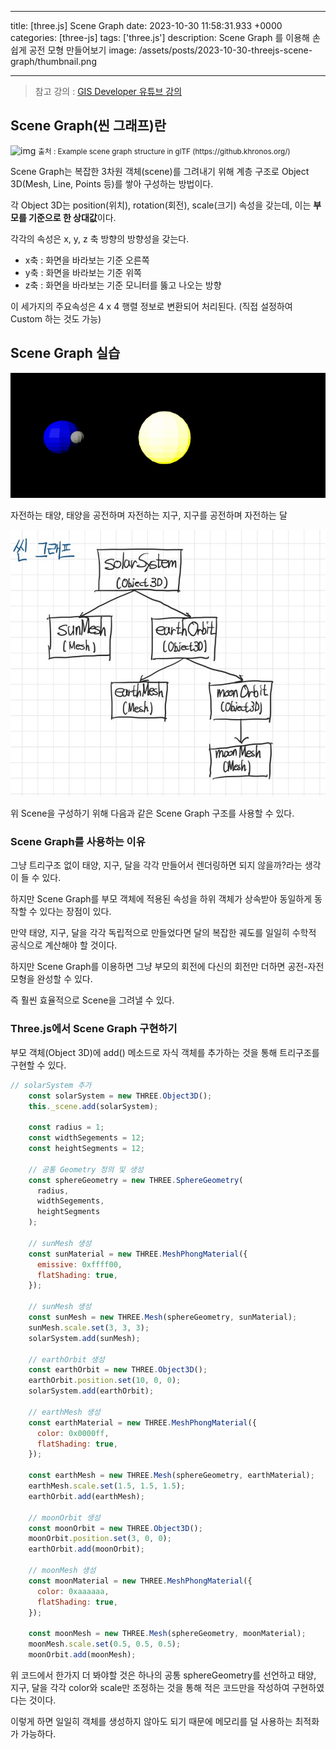 

---
title: [three.js] Scene Graph
date: 2023-10-30 11:58:31.933 +0000
categories: [three-js]
tags: ['three.js']
description: Scene Graph 를 이용해 손쉽게 공전 모형 만들어보기
image: /assets/posts/2023-10-30-threejs-scene-graph/thumbnail.png

---

> 참고 강의 : [GIS Developer 유튜브 강의](https://youtu.be/nKK7L6QLjkg?si=6anDPt0UkfzJDKDg)

## Scene Graph(씬 그래프)란

<img alt="img" src="https://velog.velcdn.com/images/cjkangme/post/26f2079a-5df7-4255-84e3-d31919976691/image.png" width = "480px"/>
<small>출처 : Example scene graph structure in glTF (https://github.khronos.org/)</small>

Scene Graph는 복잡한 3차원 객체(scene)를 그려내기 위해 계층 구조로 Object 3D(Mesh, Line, Points 등)를 쌓아 구성하는 방법이다.

각 Object 3D는 position(위치), rotation(회전), scale(크기) 속성을 갖는데, 이는 **부모를 기준으로 한 상대값**이다.

각각의 속성은 x, y, z 축 방향의 방향성을 갖는다.
- x축 : 화면을 바라보는 기준 오른쪽
- y축 : 화면을 바라보는 기준 위쪽
- z축 : 화면을 바라보는 기준 모니터를 뚫고 나오는 방향


이 세가지의 주요속성은 4 x 4 행렬 정보로 변환되어 처리된다. (직접 설정하여 Custom 하는 것도 가능)

## Scene Graph 실습

![img](/assets/posts/2023-10-30-threejs-scene-graph/img0.png)

자전하는 태양, 태양을 공전하며 자전하는 지구, 지구를 공전하며 자전하는 달

![img](/assets/posts/2023-10-30-threejs-scene-graph/img1.png)

위 Scene을 구성하기 위해 다음과 같은 Scene Graph 구조를 사용할 수 있다.

### Scene Graph를 사용하는 이유

그냥 트리구조 없이 태양, 지구, 달을 각각 만들어서 렌더링하면 되지 않을까?라는 생각이 들 수 있다.

하지만 Scene Graph를 부모 객체에 적용된 속성을 하위 객체가 상속받아 동일하게 동작할 수 있다는 장점이 있다.

만약 태양, 지구, 달을 각각 독립적으로 만들었다면 달의 복잡한 궤도를 일일히 수학적 공식으로 계산해야 할 것이다.

하지만 Scene Graph를 이용하면 그냥 부모의 회전에 다신의 회전만 더하면 공전-자전 모형을 완성할 수 있다.

즉 훨씬 효율적으로 Scene을 그려낼 수 있다.

### Three.js에서 Scene Graph 구현하기

부모 객체(Object 3D)에 add() 메소드로 자식 객체를 추가하는 것을 통해 트리구조를 구현할 수 있다.

```javascript
// solarSystem 추가
    const solarSystem = new THREE.Object3D();
    this._scene.add(solarSystem);

    const radius = 1;
    const widthSegements = 12;
    const heightSegments = 12;

    // 공통 Geometry 정의 및 생성
    const sphereGeometry = new THREE.SphereGeometry(
      radius,
      widthSegements,
      heightSegments
    );

    // sunMesh 생성
    const sunMaterial = new THREE.MeshPhongMaterial({
      emissive: 0xffff00,
      flatShading: true,
    });

    // sunMesh 생성
    const sunMesh = new THREE.Mesh(sphereGeometry, sunMaterial);
    sunMesh.scale.set(3, 3, 3);
    solarSystem.add(sunMesh);

    // earthOrbit 생성
    const earthOrbit = new THREE.Object3D();
    earthOrbit.position.set(10, 0, 0);
    solarSystem.add(earthOrbit);

    // earthMesh 생성
    const earthMaterial = new THREE.MeshPhongMaterial({
      color: 0x0000ff,
      flatShading: true,
    });

    const earthMesh = new THREE.Mesh(sphereGeometry, earthMaterial);
    earthMesh.scale.set(1.5, 1.5, 1.5);
    earthOrbit.add(earthMesh);

    // moonOrbit 생성
    const moonOrbit = new THREE.Object3D();
    moonOrbit.position.set(3, 0, 0);
    earthOrbit.add(moonOrbit);

    // moonMesh 생성
    const moonMaterial = new THREE.MeshPhongMaterial({
      color: 0xaaaaaa,
      flatShading: true,
    });

    const moonMesh = new THREE.Mesh(sphereGeometry, moonMaterial);
    moonMesh.scale.set(0.5, 0.5, 0.5);
    moonOrbit.add(moonMesh);
```

위 코드에서 한가지 더 봐야할 것은 하나의 공통 sphereGeometry를 선언하고 태양, 지구, 달을 각각 color와 scale만 조정하는 것을 통해 적은 코드만을 작성하여 구현하였다는 것이다.

이렇게 하면 일일히 객체를 생성하지 않아도 되기 때문에 메모리를 덜 사용하는 최적화가 가능하다.

        